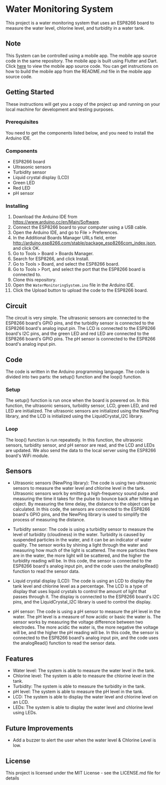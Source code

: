 # Water Monitoring System

This project is a water monitoring system that uses an ESP8266 board to measure the water level, chlorine level, and turbidity in a water tank.

## Note

This System can be controlled using a mobile app. The mobile app source code in the same repository.
The mobile app is built using Flutter and Dart. Click [here](../Monitor_App/README.md) to view the mobile app source code. You can get instructions on how to build the mobile app from the README.md file in the mobile app source code.

## Getting Started

These instructions will get you a copy of the project up and running on your local machine for development and testing purposes.

### Prerequisites

You need to get the components listed below, and you need to install the Arduino IDE.

### Components

- ESP8266 board
- Ultrasonic sensors
- Turbidity sensor
- Liquid crystal display (LCD)
- Green LED
- Red LED
- pH sensor

### Installing

1. Download the Arduino IDE from <https://www.arduino.cc/en/Main/Software>.
2. Connect the ESP8266 board to your computer using a USB cable.
3. Open the Arduino IDE, and go to File > Preferences.
4. In the Additional Boards Manager URLs field, enter <http://arduino.esp8266.com/stable/package_esp8266com_index.json>, and click OK.
5. Go to Tools > Board > Boards Manager.
6. Search for ESP8266, and click Install.
7. Go to Tools > Board, and select the ESP8266 board.
8. Go to Tools > Port, and select the port that the ESP8266 board is connected to.
9. Clone this repository.
10. Open the `WaterMonitoringSystem.ino` file in the Arduino IDE.
11. Click the Upload button to upload the code to the ESP8266 board.

## Circuit

The circuit is very simple. The ultrasonic sensors are connected to the ESP8266 board's GPIO pins, and the turbidity sensor is connected to the ESP8266 board's analog input pin. The LCD is connected to the ESP8266 board's I2C pins, and the green LED and red LED are connected to the ESP8266 board's GPIO pins. The pH sensor is connected to the ESP8266 board's analog input pin.

## Code

The code is written in the Arduino programming language. The code is divided into two parts: the setup() function and the loop() function.

### Setup

The setup() function is run once when the board is powered on. In this function, the ultrasonic sensors, turbidity sensor, LCD, green LED, and red LED are initialized. The ultrasonic sensors are initialized using the NewPing library, and the LCD is initialized using the LiquidCrystal_I2C library.

### Loop

The loop() function is run repeatedly. In this function, the ultrasonic sensors, turbidity sensor, and pH sensor are read, and the LCD and LEDs are updated. We also send the data to the local server using the ESP8266 board's WiFi module.

## Sensors

- Ultrasonic sensors (NewPing library): The code is using two ultrasonic sensors to measure the water level and chlorine level in the tank. Ultrasonic sensors work by emitting a high-frequency sound pulse and measuring the time it takes for the pulse to bounce back after hitting an object. By measuring the time delay, the distance to the object can be calculated. In this code, the sensors are connected to the ESP8266 board's GPIO pins, and the NewPing library is used to simplify the process of measuring the distance.

- Turbidity sensor: The code is using a turbidity sensor to measure the level of turbidity (cloudiness) in the water. Turbidity is caused by suspended particles in the water, and it can be an indicator of water quality. The sensor works by shining a light through the water and measuring how much of the light is scattered. The more particles there are in the water, the more light will be scattered, and the higher the turbidity reading will be. In this code, the sensor is connected to the ESP8266 board's analog input pin, and the code uses the analogRead() function to read the sensor data.

- Liquid crystal display (LCD): The code is using an LCD to display the tank level and chlorine level as a percentage. The LCD is a type of display that uses liquid crystals to control the amount of light that passes through it. The display is connected to the ESP8266 board's I2C pins, and the LiquidCrystal_I2C library is used to control the display.

- pH sensor: The code is using a pH sensor to measure the pH level in the water. The pH level is a measure of how acidic or basic the water is. The sensor works by measuring the voltage difference between two electrodes. The more acidic the water is, the more negative the voltage will be, and the higher the pH reading will be. In this code, the sensor is connected to the ESP8266 board's analog input pin, and the code uses the analogRead() function to read the sensor data.

## Features

- Water level: The system is able to measure the water level in the tank.
- Chlorine level: The system is able to measure the chlorine level in the tank.
- Turbidity: The system is able to measure the turbidity in the tank.
- pH level: The system is able to measure the pH level in the tank.
- LCD: The system is able to display the water level and chlorine level on an LCD.
- LEDs: The system is able to display the water level and chlorine level using LEDs.

## Future Improvements

- Add a buzzer to alert the user when the water level & Chlorine Level is low.

## License

This project is licensed under the MIT License - see the LICENSE.md file for details
